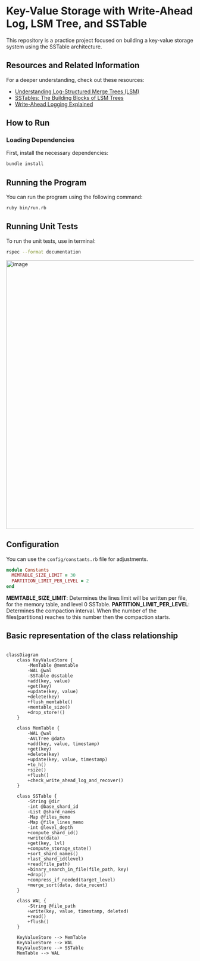 # Key-Value Storage with Write-Ahead Log, LSM Tree, and SSTable

This repository is a practice project focused on building a key-value storage system using the SSTable architecture.

## Resources and Related Information

For a deeper understanding, check out these resources:
- [Understanding Log-Structured Merge Trees (LSM)](https://www.youtube.com/watch?v=ciGAVER_erw)
- [SSTables: The Building Blocks of LSM Trees](https://www.youtube.com/watch?v=6yJEwqseMY4)
- [Write-Ahead Logging Explained](https://www.youtube.com/watch?v=W_v05d_2RTo)

## How to Run

### Loading Dependencies

First, install the necessary dependencies:

```bash
bundle install
```

## Running the Program
You can run the program using the following command:

```bash
ruby bin/run.rb
```

## Running Unit Tests
To run the unit tests, use in terminal:

```bash
rspec --format documentation
```

<img width="719" alt="image" src="https://github.com/user-attachments/assets/aa8a3cac-3535-4131-8735-7cd6e675a541">

## Configuration

You can use the `config/constants.rb` file for adjustments.

```ruby
module Constants
  MEMTABLE_SIZE_LIMIT = 30
  PARTITION_LIMIT_PER_LEVEL = 2
end
```

**MEMTABLE_SIZE_LIMIT**: Determines the lines limit will be written per file, for the memory table, and level 0 SSTable.
**PARTITION_LIMIT_PER_LEVEL**: Determines the compaction interval. When the number of the files(partitions) reaches to this number then the compaction starts.


## Basic representation of the class relationship

```mermaid

classDiagram
    class KeyValueStore {
        -MemTable @memtable
        -WAL @wal
        -SSTable @sstable
        +add(key, value)
        +get(key)
        +update(key, value)
        +delete(key)
        +flush_memtable()
        +memtable_size()
        +drop_store!()
    }

    class MemTable {
        -WAL @wal
        -AVLTree @data
        +add(key, value, timestamp)
        +get(key)
        +delete(key)
        +update(key, value, timestamp)
        +to_h()
        +size()
        +flush()
        +check_write_ahead_log_and_recover()
    }

    class SSTable {
        -String @dir
        -int @base_shard_id
        -List @shard_names
        -Map @files_memo
        -Map @file_lines_memo
        -int @level_depth
        +compute_shard_id()
        +write(data)
        +get(key, lvl)
        +compute_storage_state()
        +sort_shard_names()
        +last_shard_id(level)
        +read(file_path)
        +binary_search_in_file(file_path, key)
        +drop()
        +compress_if_needed(target_level)
        +merge_sort(data, data_recent)
    }

    class WAL {
        -String @file_path
        +write(key, value, timestamp, deleted)
        +read()
        +flush()
    }

    KeyValueStore --> MemTable
    KeyValueStore --> WAL
    KeyValueStore --> SSTable
    MemTable --> WAL
```
